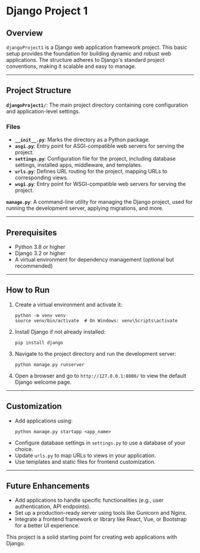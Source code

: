 # Django Project 1

## Overview
`djangoProject1` is a Django web application framework project. This basic setup provides the foundation for building dynamic and robust web applications. The structure adheres to Django's standard project conventions, making it scalable and easy to manage.

---

## Project Structure
**`djangoProject1/`**: The main project directory containing core configuration and application-level settings.  

### Files
- **`__init__.py`**: Marks the directory as a Python package.
- **`asgi.py`**: Entry point for ASGI-compatible web servers for serving the project.
- **`settings.py`**: Configuration file for the project, including database settings, installed apps, middleware, and templates.
- **`urls.py`**: Defines URL routing for the project, mapping URLs to corresponding views.
- **`wsgi.py`**: Entry point for WSGI-compatible web servers for serving the project.

**`manage.py`**: A command-line utility for managing the Django project, used for running the development server, applying migrations, and more.

---

## Prerequisites
- Python 3.8 or higher
- Django 3.2 or higher
- A virtual environment for dependency management (optional but recommended)

---

## How to Run
1. Create a virtual environment and activate it:
   ```
   python -m venv venv
   source venv/bin/activate  # On Windows: venv\Scripts\activate
   ```
2. Install Django if not already installed:
   ```
   pip install django
   ```
3. Navigate to the project directory and run the development server:
   ```
   python manage.py runserver
   ```
4. Open a browser and go to `http://127.0.0.1:8000/` to view the default Django welcome page.

---

## Customization
- Add applications using:
  ```
  python manage.py startapp <app_name>
  ```
- Configure database settings in `settings.py` to use a database of your choice.
- Update `urls.py` to map URLs to views in your application.
- Use templates and static files for frontend customization.

---

## Future Enhancements
- Add applications to handle specific functionalities (e.g., user authentication, API endpoints).
- Set up a production-ready server using tools like Gunicorn and Nginx.
- Integrate a frontend framework or library like React, Vue, or Bootstrap for a better UI experience.

This project is a solid starting point for creating web applications with Django.
